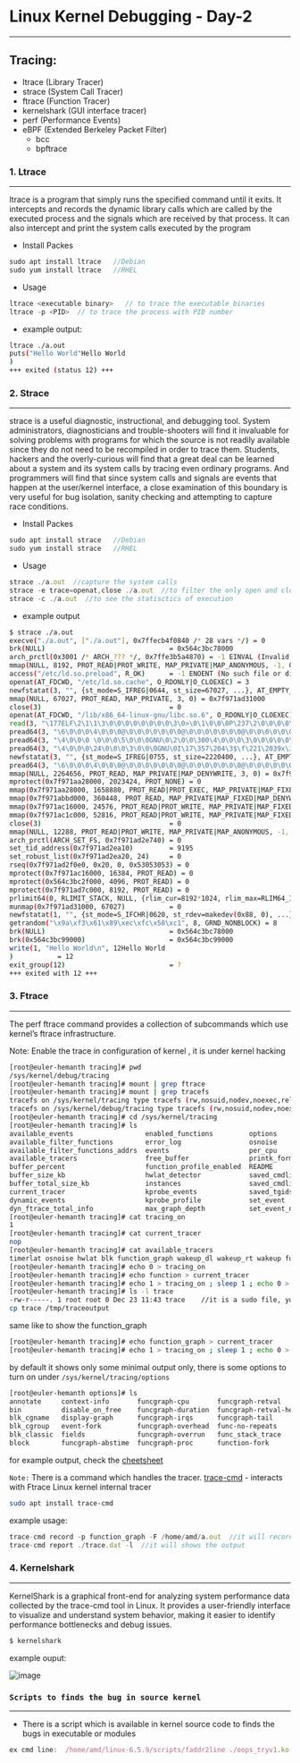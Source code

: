 # Linux Kernel Debugging - Day-2
---

## Tracing:
* ltrace (Library Tracer)
* strace (System Call Tracer)
* ftrace (Function Tracer)
* kernelshark (GUI interface tracer)
* perf (Performance Events)
* eBPF (Extended Berkeley Packet Filter)
  * bcc
  * bpftrace

### 1. Ltrace
---
ltrace is a program that simply runs the specified command until it exits.  It intercepts and records the dynamic library calls which are called by the executed process and the signals which are received by that process.  It can also intercept and print the system calls executed by the program
* Install Packes
```javascript
sudo apt install ltrace   //Debian
sudo yum install ltrace   //RHEL
```
* Usage
```javascript
ltrace <executable binary>   // to trace the executable binaries
ltrace -p <PID>  // to trace the process with PID number
```
* example output:
```bash
ltrace ./a.out
puts("Hello World"Hello World
)                                                                              = 12
+++ exited (status 12) +++
```

### 2. Strace
---
strace is a useful diagnostic, instructional, and debugging tool. System administrators, diagnosticians and trouble-shooters will find it invaluable for solving problems with programs for which the source is not readily available since they do not need to be recompiled in order to trace them.  Students, hackers and the overly-curious will find that a great deal can be learned about a system and its system calls by tracing even ordinary programs. And programmers will find that since system calls and signals are events that happen at the user/kernel interface, a close examination of this boundary is very useful for bug isolation, sanity checking and attempting to capture race conditions.
* Install Packes
```javascript
sudo apt install strace   //Debian
sudo yum install strace   //RHEL
```
* Usage
```javascript
strace ./a.out  //capture the system calls
strace -e trace=openat,close ./a.out  //to filter the only open and close system calls
strace -c ./a.out  //to see the statisctics of execution
```
* example output
```bash
$ strace ./a.out
execve("./a.out", ["./a.out"], 0x7ffecb4f0840 /* 28 vars */) = 0
brk(NULL)                               = 0x564c3bc78000
arch_prctl(0x3001 /* ARCH_??? */, 0x7ffe3b5a4870) = -1 EINVAL (Invalid argument)
mmap(NULL, 8192, PROT_READ|PROT_WRITE, MAP_PRIVATE|MAP_ANONYMOUS, -1, 0) = 0x7f971ad42000
access("/etc/ld.so.preload", R_OK)      = -1 ENOENT (No such file or directory)
openat(AT_FDCWD, "/etc/ld.so.cache", O_RDONLY|O_CLOEXEC) = 3
newfstatat(3, "", {st_mode=S_IFREG|0644, st_size=67027, ...}, AT_EMPTY_PATH) = 0
mmap(NULL, 67027, PROT_READ, MAP_PRIVATE, 3, 0) = 0x7f971ad31000
close(3)                                = 0
openat(AT_FDCWD, "/lib/x86_64-linux-gnu/libc.so.6", O_RDONLY|O_CLOEXEC) = 3
read(3, "\177ELF\2\1\1\3\0\0\0\0\0\0\0\0\3\0>\0\1\0\0\0P\237\2\0\0\0\0\0"..., 832) = 832
pread64(3, "\6\0\0\0\4\0\0\0@\0\0\0\0\0\0\0@\0\0\0\0\0\0\0@\0\0\0\0\0\0\0"..., 784, 64) = 784
pread64(3, "\4\0\0\0 \0\0\0\5\0\0\0GNU\0\2\0\0\300\4\0\0\0\3\0\0\0\0\0\0\0"..., 48, 848) = 48
pread64(3, "\4\0\0\0\24\0\0\0\3\0\0\0GNU\0I\17\357\204\3$\f\221\2039x\324\224\323\236S"..., 68, 896) = 68
newfstatat(3, "", {st_mode=S_IFREG|0755, st_size=2220400, ...}, AT_EMPTY_PATH) = 0
pread64(3, "\6\0\0\0\4\0\0\0@\0\0\0\0\0\0\0@\0\0\0\0\0\0\0@\0\0\0\0\0\0\0"..., 784, 64) = 784
mmap(NULL, 2264656, PROT_READ, MAP_PRIVATE|MAP_DENYWRITE, 3, 0) = 0x7f971aa00000
mprotect(0x7f971aa28000, 2023424, PROT_NONE) = 0
mmap(0x7f971aa28000, 1658880, PROT_READ|PROT_EXEC, MAP_PRIVATE|MAP_FIXED|MAP_DENYWRITE, 3, 0x28000) = 0x7f971aa28000
mmap(0x7f971abbd000, 360448, PROT_READ, MAP_PRIVATE|MAP_FIXED|MAP_DENYWRITE, 3, 0x1bd000) = 0x7f971abbd000
mmap(0x7f971ac16000, 24576, PROT_READ|PROT_WRITE, MAP_PRIVATE|MAP_FIXED|MAP_DENYWRITE, 3, 0x215000) = 0x7f971ac16000
mmap(0x7f971ac1c000, 52816, PROT_READ|PROT_WRITE, MAP_PRIVATE|MAP_FIXED|MAP_ANONYMOUS, -1, 0) = 0x7f971ac1c000
close(3)                                = 0
mmap(NULL, 12288, PROT_READ|PROT_WRITE, MAP_PRIVATE|MAP_ANONYMOUS, -1, 0) = 0x7f971ad2e000
arch_prctl(ARCH_SET_FS, 0x7f971ad2e740) = 0
set_tid_address(0x7f971ad2ea10)         = 9195
set_robust_list(0x7f971ad2ea20, 24)     = 0
rseq(0x7f971ad2f0e0, 0x20, 0, 0x53053053) = 0
mprotect(0x7f971ac16000, 16384, PROT_READ) = 0
mprotect(0x564c3bc2f000, 4096, PROT_READ) = 0
mprotect(0x7f971ad7c000, 8192, PROT_READ) = 0
prlimit64(0, RLIMIT_STACK, NULL, {rlim_cur=8192*1024, rlim_max=RLIM64_INFINITY}) = 0
munmap(0x7f971ad31000, 67027)           = 0
newfstatat(1, "", {st_mode=S_IFCHR|0620, st_rdev=makedev(0x88, 0), ...}, AT_EMPTY_PATH) = 0
getrandom("\x9a\xf3\x61\x89\xec\xfc\x58\xc1", 8, GRND_NONBLOCK) = 8
brk(NULL)                               = 0x564c3bc78000
brk(0x564c3bc99000)                     = 0x564c3bc99000
write(1, "Hello World\n", 12Hello World
)           = 12
exit_group(12)                          = ?
+++ exited with 12 +++
```

### 3. Ftrace
---
The perf ftrace command provides a collection of subcommands which use kernel’s ftrace infrastructure.

Note: Enable the trace in configuration of kernel , it is under kernel hacking

```bash
[root@euler-hemanth tracing]# pwd
/sys/kernel/debug/tracing
[root@euler-hemanth tracing]# mount | grep ftrace
[root@euler-hemanth tracing]# mount | grep tracefs
tracefs on /sys/kernel/tracing type tracefs (rw,nosuid,nodev,noexec,relatime,seclabel)
tracefs on /sys/kernel/debug/tracing type tracefs (rw,nosuid,nodev,noexec,relatime,seclabel)
[root@euler-hemanth tracing]# cd /sys/kernel/tracing
[root@euler-hemanth tracing]# ls
available_events                  enabled_functions         options                set_event_pid           stack_trace_filter  trace_stat
available_filter_functions        error_log                 osnoise                set_ftrace_filter       synthetic_events    tracing_cpumask
available_filter_functions_addrs  events                    per_cpu                set_ftrace_notrace      timestamp_mode      tracing_max_latency
available_tracers                 free_buffer               printk_formats         set_ftrace_notrace_pid  touched_functions   tracing_on
buffer_percent                    function_profile_enabled  README                 set_ftrace_pid          trace               tracing_thresh
buffer_size_kb                    hwlat_detector            saved_cmdlines         set_graph_function      trace_clock         uprobe_events
buffer_total_size_kb              instances                 saved_cmdlines_size    set_graph_notrace       trace_marker        uprobe_profile
current_tracer                    kprobe_events             saved_tgids            snapshot                trace_marker_raw
dynamic_events                    kprobe_profile            set_event              stack_max_size          trace_options
dyn_ftrace_total_info             max_graph_depth           set_event_notrace_pid  stack_trace             trace_pipe
[root@euler-hemanth tracing]# cat tracing_on
1
[root@euler-hemanth tracing]# cat current_tracer
nop
[root@euler-hemanth tracing]# cat available_tracers
timerlat osnoise hwlat blk function_graph wakeup_dl wakeup_rt wakeup function nop
[root@euler-hemanth tracing]# echo 0 > tracing_on
[root@euler-hemanth tracing]# echo function > current_tracer
[root@euler-hemanth tracing]# echo 1 > tracing_on ; sleep 1 ; echo 0 > tracing_on
[root@euler-hemanth tracing]# ls -l trace
-rw-r-----. 1 root root 0 Dec 23 11:43 trace    //it is a sudo file, you need to copy the file into tem location.
cp trace /tmp/traceoutput
```
same like to show the function_graph
```bash
[root@euler-hemanth tracing]# echo function_graph > current_tracer
[root@euler-hemanth tracing]# echo 1 > tracing_on ; sleep 1 ; echo 0 > tracing_on
```
by default it shows only some minimal output only, there is some options to turn on under `/sys/kernel/tracing/options` 
```bash
[root@euler-hemanth options]# ls
annotate     context-info       funcgraph-cpu       funcgraph-retval      function-trace  markers          record-cmd   sym-userobj
bin          disable_on_free    funcgraph-duration  funcgraph-retval-hex  graph-time      overwrite        record-tgid  test_nop_accept
blk_cgname   display-graph      funcgraph-irqs      funcgraph-tail        hash-ptr        pause-on-trace   sleep-time   test_nop_refuse
blk_cgroup   event-fork         funcgraph-overhead  func-no-repeats       hex             printk-msg-only  stacktrace   trace_printk
blk_classic  fields             funcgraph-overrun   func_stack_trace      irq-info        print-parent     sym-addr     userstacktrace
block        funcgraph-abstime  funcgraph-proc      function-fork         latency-format  raw              sym-offset   verbose
```
for example output, check the [cheetsheet](https://github.com/SelamHemanth/Infobell_Training/blob/b75f07ee96586c89db9b6fe17954581bfccb4ee7/20-12-2024/Linux_Debugging/Infobellit_LinuxKernelDebugging_Dec2024_kaiwanTECH_3d/courseware/03_kernel_tracing/ftrace_cheatsheet-kaiwanTECH.pdf)

`Note:` There is a command which handles the tracer. 
        [trace-cmd](https://man7.org/linux/man-pages/man1/trace-cmd.1.html) - interacts with Ftrace Linux kernel internal tracer
```bash
sudo apt install trace-cmd
```
example usage:
```javascript
trace-cmd record -p function_graph -F /home/amd/a.out  //it will records the data
trace-cmd report ./trace.dat -l  //it will shows the output
```

### 4. Kernelshark
---
KernelShark is a graphical front-end for analyzing system performance data collected by the trace-cmd tool in Linux. It provides a user-friendly interface to visualize and understand system behavior, making it easier to identify performance bottlenecks and debug issues.
```bash
$ kernelshark
```
example ouput:

![image](https://encrypted-tbn0.gstatic.com/images?q=tbn:ANd9GcRiYfxzQD9l-MUjrLo3y0FCytJmgc8hKz93nA&s)


### `Scripts to finds the bug in source kernel`
---
* There is a script which is available in kernel source code to finds the bugs in executable or modules
```javascript
ex cmd line:  /home/amd/linux-6.5.9/scripts/faddr2line ./oops_tryv1.ko try_oops_init+0x70
```

